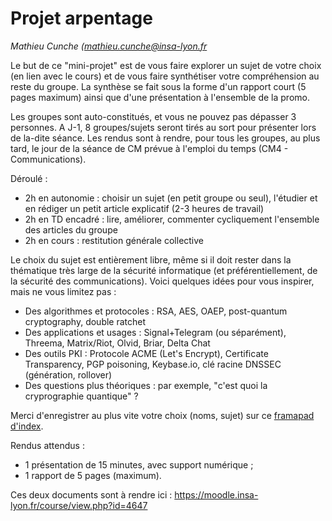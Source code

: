 # Projet arpentage

_Mathieu Cunche ([mathieu.cunche@insa-lyon.fr](mailto:mathieu.cunche@insa-lyon.fr)_

Le but de ce "mini-projet" est de vous faire explorer un sujet de votre choix (en lien avec le cours) et de vous faire synthétiser votre compréhension au reste du groupe. 
La synthèse se fait sous la forme d'un rapport court (5 pages maximum) ainsi que d'une présentation à l'ensemble de la promo. 

Les groupes sont auto-constitués, et vous ne pouvez pas dépasser 3 personnes. 
A J-1, 8 groupes/sujets seront tirés au sort pour présenter lors de la-dite séance. 
Les rendus sont à rendre, pour tous les groupes, au plus tard, le jour de la séance de CM prévue à l'emploi du temps (CM4 - Communications). 

Déroulé :
* 2h en autonomie : choisir un sujet (en petit groupe ou seul), l'étudier et en rédiger un petit article explicatif (2-3 heures de travail)
* 2h en TD encadré : lire, améliorer, commenter cycliquement l'ensemble des articles du groupe
* 2h en cours : restitution générale collective


Le choix du sujet est entièrement libre, même si il doit rester dans
la thématique très large de la sécurité informatique (et
préférentiellement, de la sécurité des communications). Voici quelques idées pour vous inspirer, mais ne vous limitez pas : 
* Des algorithmes et protocoles : RSA, AES, OAEP, post-quantum cryptography, double ratchet
* Des applications et usages : Signal+Telegram (ou séparément), Threema, Matrix/Riot, Olvid, Briar, Delta Chat
* Des outils PKI : Protocole ACME (Let's Encrypt), Certificate Transparency, PGP poisoning, Keybase.io, clé racine DNSSEC (génération, rollover)
* Des questions plus théoriques : par exemple, "c'est quoi la cryprographie quantique" ? 

Merci d'enregistrer au plus vite votre choix (noms, sujet) sur ce [framapad d'index](https://semestriel.framapad.org/p/arpentage2023-a3i6?lang=en).

Rendus attendus : 
* 1 présentation de 15 minutes, avec support numérique ;
* 1 rapport de 5 pages (maximum). 

Ces deux documents sont à rendre ici : 
https://moodle.insa-lyon.fr/course/view.php?id=4647



<!--
https://emilymstark.com/2020/07/20/certificate-transparency-a-birds-eye-view.html

-
